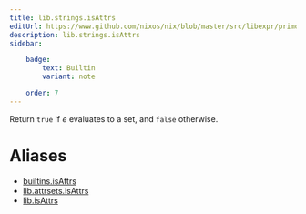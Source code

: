 ```yaml
---
title: lib.strings.isAttrs
editUrl: https://www.github.com/nixos/nix/blob/master/src/libexpr/primops.cc
description: lib.strings.isAttrs
sidebar:

    badge:
        text: Builtin
        variant: note

    order: 7
---
```


Return `true` if *e* evaluates to a set, and `false` otherwise.


# Aliases

- [builtins.isAttrs](/reference/builtinsisAttrs)
- [lib.attrsets.isAttrs](/reference/libattrsets.isAttrs)
- [lib.isAttrs](/reference/libisAttrs)


